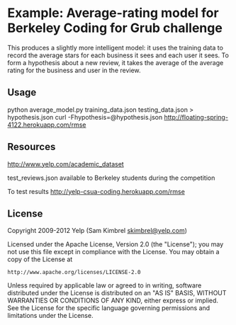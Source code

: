 # Example: Average-rating model for Berkeley Coding for Grub challenge

This produces a slightly more intelligent model: it uses the training data to record
the average stars for each business it sees and each user it sees. To form a hypothesis about
a new review, it takes the average of the average rating for the business and user in the review.

## Usage

python average_model.py training_data.json testing_data.json > hypothesis.json
curl -Fhypothesis=@hypothesis.json http://floating-spring-4122.herokuapp.com/rmse

## Resources

http://www.yelp.com/academic_dataset

test_reviews.json available to Berkeley students during the competition

To test results http://yelp-csua-coding.herokuapp.com/rmse

## License

Copyright 2009-2012 Yelp (Sam Kimbrel skimbrel@yelp.com)

  Licensed under the Apache License, Version 2.0 (the "License");
  you may not use this file except in compliance with the License.
  You may obtain a copy of the License at

    http://www.apache.org/licenses/LICENSE-2.0

  Unless required by applicable law or agreed to in writing, software
  distributed under the License is distributed on an "AS IS" BASIS,
  WITHOUT WARRANTIES OR CONDITIONS OF ANY KIND, either express or implied.
  See the License for the specific language governing permissions and
  limitations under the License.

